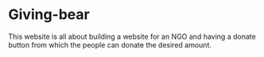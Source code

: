 # Giving-bear
This website is all about building a website for an NGO and having a donate button from which the people can donate the desired amount. 
